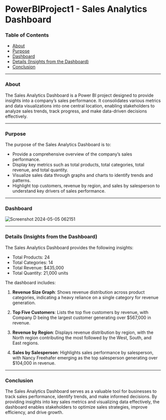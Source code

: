 # PowerBIProject1 - Sales Analytics Dashboard

### Table of Contents

- [About](#about)
- [Purpose](#purpose)
- [Dashboard](#dashboard)
- [Details (Insights from the Dashboard)](#details-insights-from-the-dashboard)
- [Conclusion](#conclusion)

---

### About

The Sales Analytics Dashboard is a Power BI project designed to provide insights into a company’s sales performance. It consolidates various metrics and data visualizations into one central location, enabling stakeholders to analyze sales trends, track progress, and make data-driven decisions effectively.

---

### Purpose

The purpose of the Sales Analytics Dashboard is to:

- Provide a comprehensive overview of the company’s sales performance.
- Display key metrics such as total products, total categories, total revenue, and total quantity.
- Visualize sales data through graphs and charts to identify trends and patterns.
- Highlight top customers, revenue by region, and sales by salesperson to understand key drivers of sales performance.

---

### Dashboard

![Screenshot 2024-05-05 062151](https://github.com/qamaruddin-khichi/PowerBIproject1---Sales-Analytics-Dashboard/assets/155871872/46c44baf-f504-468a-b5de-4a60d849d441)

---

### Details (Insights from the Dashboard)

The Sales Analytics Dashboard provides the following insights:

- Total Products: 24
- Total Categories: 14
- Total Revenue: $435,000
- Total Quantity: 21,000 units

The dashboard includes:

1. **Revenue Size Graph**: Shows revenue distribution across product categories, indicating a heavy reliance on a single category for revenue generation.

2. **Top Five Customers**: Lists the top five customers by revenue, with Company D being the largest customer generating over $567,000 in revenue.

3. **Revenue by Region**: Displays revenue distribution by region, with the North region contributing the most followed by the West, South, and East regions.

4. **Sales by Salesperson**: Highlights sales performance by salesperson, with Nancy Freehafer emerging as the top salesperson generating over $104,000 in revenue.

---

### Conclusion

The Sales Analytics Dashboard serves as a valuable tool for businesses to track sales performance, identify trends, and make informed decisions. By providing insights into key sales metrics and visualizing data effectively, the dashboard enables stakeholders to optimize sales strategies, improve efficiency, and drive growth.
